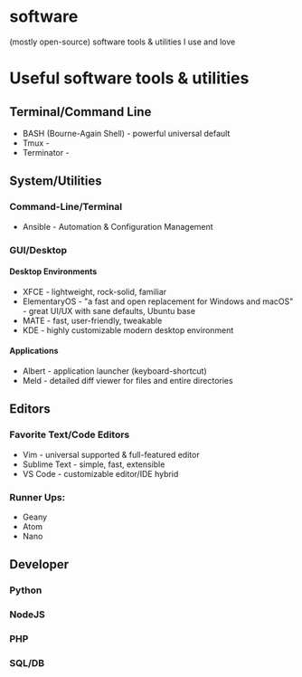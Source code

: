 # software
(mostly open-source) software tools &amp; utilities I use and love

# Useful software tools & utilities

## Terminal/Command Line

- BASH (Bourne-Again Shell) - powerful universal default
- Tmux -
- Terminator -

## System/Utilities

### Command-Line/Terminal

- Ansible - Automation & Configuration Management

### GUI/Desktop

#### Desktop Environments

- XFCE - lightweight, rock-solid, familiar
- ElementaryOS - "a fast and open replacement for Windows and macOS" - great UI/UX with sane defaults, Ubuntu base
- MATE - fast, user-friendly, tweakable
- KDE - highly customizable modern desktop environment

#### Applications

- Albert - application launcher (keyboard-shortcut)
- Meld - detailed diff viewer for files and entire directories

## Editors

### Favorite Text/Code Editors

- Vim - universal supported & full-featured editor
- Sublime Text - simple, fast, extensible
- VS Code - customizable editor/IDE hybrid

### Runner Ups:

- Geany
- Atom
- Nano

## Developer

### Python

### NodeJS

### PHP

### SQL/DB

